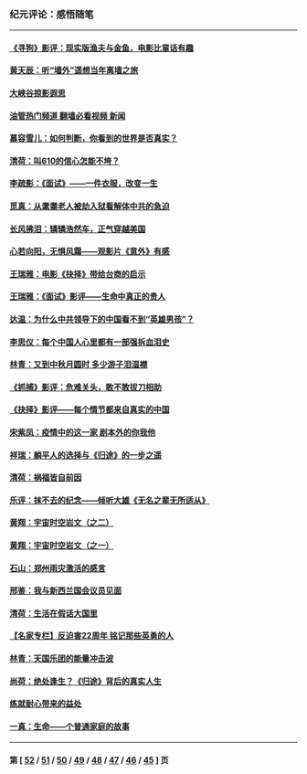 ### 纪元评论：感悟随笔
---
#### [《寻狗》影评：现实版渔夫与金鱼，电影比童话有趣](../../pages/nsc1035/n13389805.md?12050330) 
#### [黄天辰：听“墙外”遥想当年离墙之旅](../../pages/nsc1035/n13377229.md?12050330) 
#### [大峡谷掠影遐思](../../pages/nsc1035/n13354743.md?12050330) 
#### [油管热门频道 翻墙必看视频 新闻](ok?12050330)
#### [慕容雪儿：如何判断，你看到的世界是否真实？](../../pages/nsc1035/n13332569.md?12050330) 
#### [清荷：叫610的信心怎能不垮？](../../pages/nsc1035/n13304848.md?12050330) 
#### [李疏影：《面试》——一件衣服，改变一生](../../pages/nsc1035/n13292494.md?12050330) 
#### [觅真：从耄耋老人被劫入狱看解体中共的急迫](../../pages/nsc1035/n13284545.md?12050330) 
#### [长风拂泪：辚辚浩然车，正气穿越美国](../../pages/nsc1035/n13284280.md?12050330) 
#### [心若向阳，无惧风霜——观影片《意外》有感](../../pages/nsc1035/n13275318.md?12050330) 
#### [王瑞雅：电影《抉择》带给台商的启示](../../pages/nsc1035/n13274064.md?12050330) 
#### [王瑞雅：《面试》影评——生命中真正的贵人](../../pages/nsc1035/n13260528.md?12050330) 
#### [达温：为什么中共领导下的中国看不到“英雄男孩”？](../../pages/nsc1035/n13257099.md?12050330) 
#### [李思仪：每个中国人心里都有一部强拆血泪史](../../pages/nsc1035/n13249632.md?12050330) 
#### [林青：又到中秋月圆时 多少游子泪湿襟](../../pages/nsc1035/n13245916.md?12050330) 
#### [《抓捕》影评：危难关头，敢不敢拔刀相助](../../pages/nsc1035/n13244251.md?12050330) 
#### [《抉择》影评——每个情节都来自真实的中国](../../pages/nsc1035/n13242564.md?12050330) 
#### [宋紫凤：疫情中的这一家 剧本外的你我他](../../pages/nsc1035/n13242358.md?12050330) 
#### [祥瑞：躺平人的选择与《归途》的一步之遥](../../pages/nsc1035/n13213201.md?12050330) 
#### [清荷：祸福皆自前因](../../pages/nsc1035/n13213177.md?12050330) 
#### [乐评：抹不去的纪念——倾听大雄《无名之辈无所适从》](../../pages/nsc1035/n13163359.md?12050330) 
#### [黄翔：宇宙时空岩文（之二）](../../pages/nsc1035/n13141116.md?12050330) 
#### [黄翔：宇宙时空岩文（之一）](../../pages/nsc1035/n13140355.md?12050330) 
#### [石山：郑州雨灾激活的感言](../../pages/nsc1035/n13135372.md?12050330) 
#### [邢鉴：我与新西兰国会议员见面](../../pages/nsc1035/n13111626.md?12050330) 
#### [清荷：生活在假话大国里](../../pages/nsc1035/n13103916.md?12050330) 
#### [【名家专栏】反迫害22周年 铭记那些英勇的人](../../pages/nsc1035/n13102771.md?12050330) 
#### [林青：天国乐团的能量冲击波](../../pages/nsc1035/n13099634.md?12050330) 
#### [尚荷：绝处逢生？《归途》背后的真实人生](../../pages/nsc1035/n13099470.md?12050330) 
#### [练就耐心带来的益处](../../pages/nsc1035/n13081876.md?12050330) 
#### [一真：生命——个普通家庭的故事](../../pages/nsc1035/n13075782.md?12050330) 

---
#### 第 [ [52](./52.md?12050330) / [51](./51.md?12050330) / [50](./50.md?12050330) / [49](./49.md?12050330) / [48](./48.md?12050330) / [47](./47.md?12050330) / [46](./46.md?12050330) / [45](./45.md?12050330) ] 页
